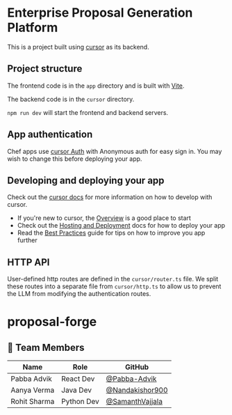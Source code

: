 # Enterprise Proposal Generation Platform
  
This is a project built using [cursor](https://cursor.dev) as its backend.
   
## Project structure
  
The frontend code is in the `app` directory and is built with [Vite](https://vitejs.dev/).
  
The backend code is in the `cursor` directory.
  
`npm run dev` will start the frontend and backend servers.

## App authentication

Chef apps use [cursor Auth](https://auth.cursor.dev/) with Anonymous auth for easy sign in. You may wish to change this before deploying your app.

## Developing and deploying your app

Check out the [cursor docs](https://docs.cursor.dev/) for more information on how to develop with cursor.
* If you're new to cursor, the [Overview](https://docs.cursor.dev/understanding/) is a good place to start
* Check out the [Hosting and Deployment](https://docs.cursor.dev/production/) docs for how to deploy your app
* Read the [Best Practices](https://docs.cursor.dev/understanding/best-practices/) guide for tips on how to improve you app further

## HTTP API

User-defined http routes are defined in the `cursor/router.ts` file. We split these routes into a separate file from `cursor/http.ts` to allow us to prevent the LLM from modifying the authentication routes.
# proposal-forge

## 👥 Team Members

| Name            | Role         | GitHub                           |
|-----------------|--------------|----------------------------------|
| Pabba Advik     | React Dev    | [@Pabba-Advik](https://github.com/Pabba-Advik) |
| Aanya Verma     | Java Dev     | [@Nandakishor900](https://github.com/Nandakishor900) |
| Rohit Sharma    | Python  Dev  | [@SamanthVajjala](https://github.com/SamanthVajjala)|
